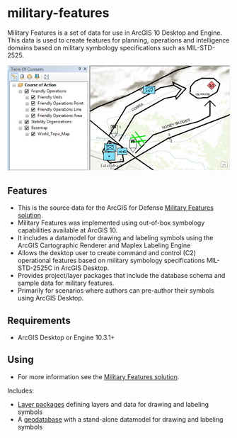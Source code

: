 # military-features

Military Features is a set of data for use in ArcGIS 10 Desktop and Engine. This data is used to create features for planning, operations and intelligence domains based on military symbology specifications such as MIL-STD-2525.

![Image of Military Features](ScreenShot.png)

## Features

* This is the source data for the ArcGIS for Defense [Military Features solution](http://solutions.arcgis.com/defense/help/military-features/).
* Military Features was implemented using out-of-box symbology capabilities available at ArcGIS 10.
* It includes a datamodel for drawing and labeling symbols using the ArcGIS Cartographic Renderer and Maplex Labeling Engine 
* Allows the desktop user to create command and control (C2) operational features based on military symbology specifications MIL-STD-2525C in ArcGIS Desktop.
* Provides project/layer packages that include the database schema and sample data for military features.
* Primarily for scenarios where authors can pre-author their symbols using ArcGIS Desktop.

## Requirements

* ArcGIS Desktop or Engine 10.3.1+ 

## Using

* For more information see the [Military Features solution](http://solutions.arcgis.com/defense/help/military-features/).

Includes:

* [Layer packages](./mil2525c/lpks) defining layers and data for drawing and labeling symbols
* A [geodatabase](./mil2525c/geodatabase) with a stand-alone datamodel for drawing and labeling symbols

